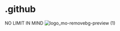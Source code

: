 # .github
NO LIMIT IN MIND
![logo_mo-removebg-preview (1)](https://github.com/HooYia/.github/assets/81464575/a3f81db4-a300-4f7d-b411-b8839cc40040)

